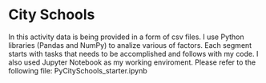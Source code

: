 # City Schools
In this activity data is being provided in a form of csv files. I use Python libraries (Pandas and NumPy) to analize various of factors. Each segment starts with tasks that needs to be accomplished and follows with my code. I also used Jupyter Notebook as my working enviroment. Please refer to the following file: PyCitySchools_starter.ipynb
